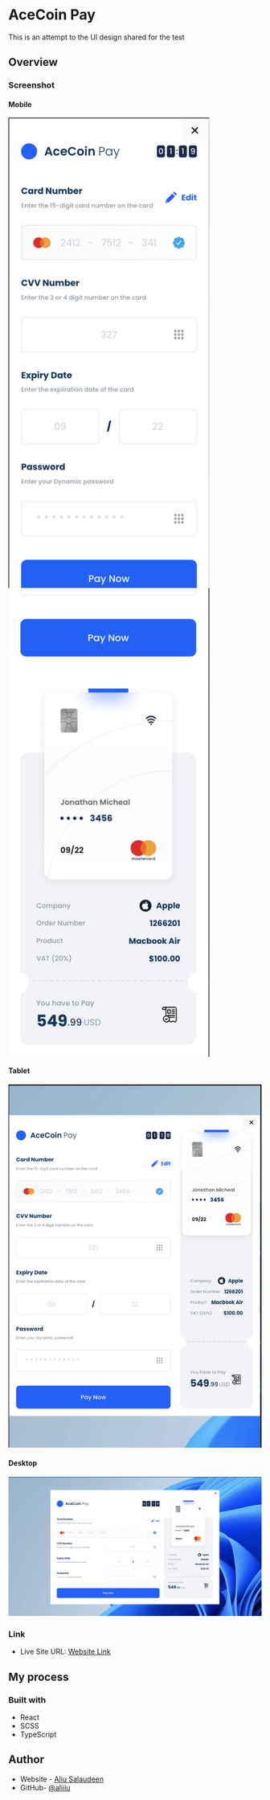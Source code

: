 # AceCoin Pay

This is an attempt to the UI design shared for the test

## Overview

### Screenshot

#### Mobile

<div style="display:flex; flex-wrap:wrap ">
<img src="./public/images/mobile_1.png" width='400px'>

<img src="./public/images/mobile_2.png" width='400px'> 
</div>

#### Tablet

<img src="./public/images/tabView.png" >

#### Desktop

<img src="./public/images/desktopView.png" >

### Link

- Live Site URL: [Website Link](https://acecoin-pay-five.vercel.app/)

## My process

### Built with

- React
- SCSS
- TypeScript

## Author

- Website - [Aliu Salaudeen](https://acecoin-pay-five.vercel.app/)
- GitHub- [@aliiiu](https://github.com/aliiiu)
